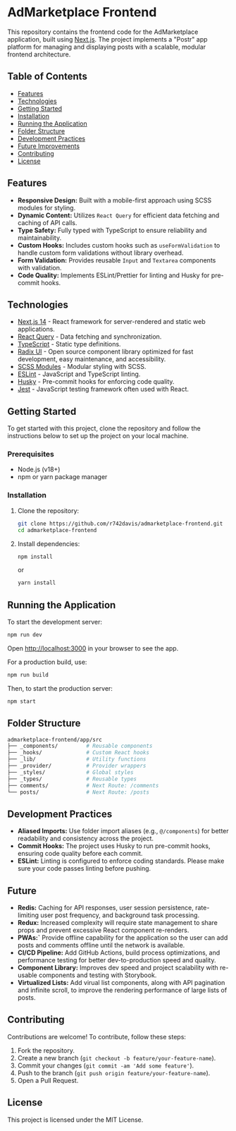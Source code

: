 # AdMarketplace Frontend

This repository contains the frontend code for the AdMarketplace application, built using [Next.js](https://nextjs.org/). The project implements a "Postr" app platform for managing and displaying posts with a scalable, modular frontend architecture.

## Table of Contents

-   [Features](#features)
-   [Technologies](#technologies)
-   [Getting Started](#getting-started)
-   [Installation](#installation)
-   [Running the Application](#running-the-application)
-   [Folder Structure](#folder-structure)
-   [Development Practices](#development-practices)
-   [Future Improvements](#future-improvements)
-   [Contributing](#contributing)
-   [License](#license)

## Features

-   **Responsive Design:** Built with a mobile-first approach using SCSS modules for styling.
-   **Dynamic Content:** Utilizes `React Query` for efficient data fetching and caching of API calls.
-   **Type Safety:** Fully typed with TypeScript to ensure reliability and maintainability.
-   **Custom Hooks:** Includes custom hooks such as `useFormValidation` to handle custom form validations without library overhead.
-   **Form Validation:** Provides reusable `Input` and `Textarea` components with validation.
-   **Code Quality:** Implements ESLint/Prettier for linting and Husky for pre-commit hooks.

## Technologies

-   [Next.js 14](https://nextjs.org/) - React framework for server-rendered and static web applications.
-   [React Query](https://tanstack.com/query/latest) - Data fetching and synchronization.
-   [TypeScript](https://www.typescriptlang.org/) - Static type definitions.
-   [Radix UI](https://www.radix-ui.com/) - Open source component library optimized for fast development, easy maintenance, and accessibility.
-   [SCSS Modules](https://sass-lang.com/) - Modular styling with SCSS.
-   [ESLint](https://eslint.org/) - JavaScript and TypeScript linting.
-   [Husky](https://typicode.github.io/husky/) - Pre-commit hooks for enforcing code quality.
-   [Jest](https://jestjs.io) - JavaScript testing framework often used with React.

## Getting Started

To get started with this project, clone the repository and follow the instructions below to set up the project on your local machine.

### Prerequisites

-   Node.js (v18+)
-   npm or yarn package manager

### Installation

1. Clone the repository:

    ```bash
    git clone https://github.com/r742davis/admarketplace-frontend.git
    cd admarketplace-frontend
    ```

2. Install dependencies:

    ```bash
    npm install
    ```

    or

    ```bash
    yarn install
    ```

## Running the Application

To start the development server:

```bash
npm run dev
```

Open [http://localhost:3000](http://localhost:3000) in your browser to see the app.

For a production build, use:

```bash
npm run build
```

Then, to start the production server:

```bash
npm start
```

## Folder Structure

```bash
admarketplace-frontend/app/src
├── _components/         # Reusable components
├── _hooks/              # Custom React hooks
├── _lib/                # Utility functions
├── _provider/           # Provider wrappers
├── _styles/             # Global styles
├── _types/              # Reusable types
├── comments/            # Next Route: /comments
└── posts/               # Next Route: /posts
```

## Development Practices

-   **Aliased Imports:** Use folder import aliases (e.g., `@/components`) for better readability and consistency across the project.
-   **Commit Hooks:** The project uses Husky to run pre-commit hooks, ensuring code quality before each commit.
-   **ESLint:** Linting is configured to enforce coding standards. Please make sure your code passes linting before pushing.

## Future

-   **Redis:** Caching for API responses, user session persistence, rate-limiting user post frequency, and background task processing.
-   **Redux:** Increased complexity will require state management to share props and prevent excessive React component re-renders.
-   **PWAs:`** Provide offline capability for the application so the user can add posts and comments offline until the network is available.
-   **CI/CD Pipeline:** Add GitHub Actions, build process optimizations, and performance testing for better dev-to-production speed and quality.
-   **Component Library:** Improves dev speed and project scalability with re-usable components and testing with Storybook.
-   **Virtualized Lists:** Add virual list components, along with API pagination and infinite scroll, to improve the rendering performance of large lists of posts.

## Contributing

Contributions are welcome! To contribute, follow these steps:

1. Fork the repository.
2. Create a new branch (`git checkout -b feature/your-feature-name`).
3. Commit your changes (`git commit -am 'Add some feature'`).
4. Push to the branch (`git push origin feature/your-feature-name`).
5. Open a Pull Request.

## License

This project is licensed under the MIT License.
